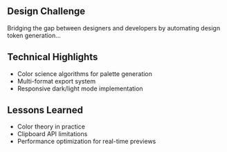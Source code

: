 ## Design Challenge
Bridging the gap between designers and developers by automating design token generation...

## Technical Highlights
- Color science algorithms for palette generation
- Multi-format export system
- Responsive dark/light mode implementation

## Lessons Learned
- Color theory in practice
- Clipboard API limitations
- Performance optimization for real-time previews